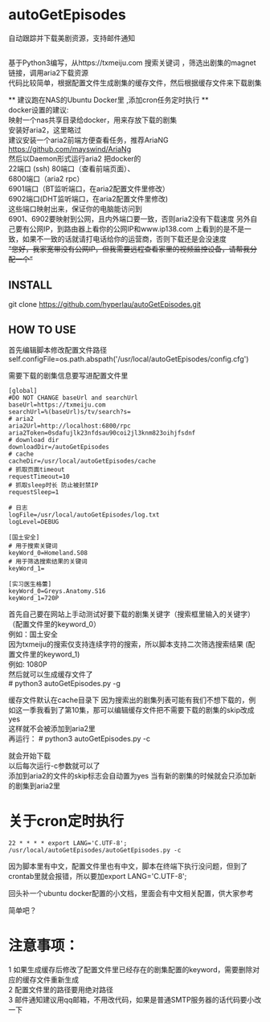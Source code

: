 # autoGetEpisodes
自动跟踪并下载美剧资源，支持邮件通知  

##
基于Python3编写，从https://txmeiju.com 搜索关键词 ，筛选出剧集的magnet链接，调用aria2下载资源  
代码比较简单，根据配置文件生成剧集的缓存文件，然后根据缓存文件来下载剧集

** 建议跑在NAS的Ubuntu Docker里 ,添加cron任务定时执行 **  
docker设置的建议:  
映射一个nas共享目录给docker，用来存放下载的剧集  
安装好aria2，这里略过  
建议安装一个aria2前端方便查看任务，推荐AriaNG  https://github.com/mayswind/AriaNg  
然后以Daemon形式运行aria2
把docker的  
22端口 (ssh)
80端口（查看前端页面）、  
6800端口（aria2 rpc）  
6901端口（BT监听端口，在aria2配置文件里修改）  
6902端口(DHT监听端口，在aria2配置文件里修改)  
这些端口映射出来，保证你的电脑能访问到  
6901、6902要映射到公网，且内外端口要一致，否则aria2没有下载速度
另外自己要有公网IP，到路由器上看你的公网IP和www.ip138.com 上看到的是不是一致，如果不一致的话就请打电话给你的运营商，否则下载还是会没速度  
~~”您好，我家宽带没有公网IP，但我需要远程查看家里的视频监控设备，请帮我分配一个“~~

## INSTALL
git clone https://github.com/hyperlau/autoGetEpisodes.git

## HOW TO USE

首先编辑脚本修改配置文件路径  
    self.configFile=os.path.abspath('/usr/local/autoGetEpisodes/config.cfg')  
    
需要下载的剧集信息要写进配置文件里

    [global]
    #DO NOT CHANGE baseUrl and searchUrl
    baseUrl=https://txmeiju.com
    searchUrl=%(baseUrl)s/tv/search?s=
    # aria2
    aria2Url=http://localhost:6800/rpc
    aria2Token=0sdafujlk23nfdsau90coi2jl3knm823oihjfsdnf
    # download dir
    downloadDir=/autoGetEpisodes
    # cache
    cacheDir=/usr/local/autoGetEpisodes/cache
    # 抓取页面timeout
    requestTimeout=10
    # 抓取sleep时长 防止被封禁IP
    requestSleep=1

    # 日志
    logFile=/usr/local/autoGetEpisodes/log.txt
    logLevel=DEBUG

    [国土安全]
    # 用于搜索关键词
    keyWord_0=Homeland.S08
    # 用于筛选搜索结果的关键词
    keyWord_1=

    [实习医生格蕾]
    keyWord_0=Greys.Anatomy.S16
    keyWord_1=720P


首先自己要在网站上手动测试好要下载的剧集关键字（搜索框里输入的关键字）（配置文件里的keyword_0）  
例如：国土安全  
因为txmeiju的搜索仅支持连续字符的搜索，所以脚本支持二次筛选搜索结果  (配置文件里的keyword_1)  
例如: 1080P  
然后就可以生成缓存文件了  
    # python3 autoGetEpisodes.py -g  
    
缓存文件默认在cache目录下
因为搜索出的剧集列表可能有我们不想下载的，例如这一季我看到了第10集，那可以编辑缓存文件把不需要下载的剧集的skip改成yes  
这样就不会被添加到aria2里  
再运行：
    # python3 autoGetEpisodes.py -c  

就会开始下载  
以后每次运行-c参数就可以了  
添加到aria2的文件的skip标志会自动置为yes
当有新的剧集的时候就会只添加新的剧集到aria2里

# 关于cron定时执行
    22 * * * * export LANG='C.UTF-8'; /usr/local/autoGetEpisodes/autoGetEpisodes.py -c  
因为脚本里有中文，配置文件里也有中文，脚本在终端下执行没问题，但到了crontab里就会报错，所以要加export LANG='C.UTF-8';

回头补一个ubuntu docker配置的小文档，里面会有中文相关配置，供大家参考

简单吧？


# 注意事项：  
1 如果生成缓存后修改了配置文件里已经存在的剧集配置的keyword，需要删除对应的缓存文件重新生成  
2 配置文件里的路径要用绝对路径  
3 邮件通知建议用qq邮箱，不用改代码，如果是普通SMTP服务器的话代码要小改一下

